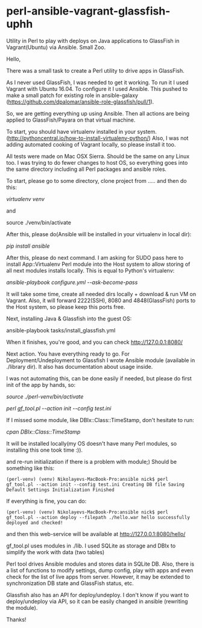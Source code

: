 # perl-ansible-vagrant-glassfish-uphh
Utility in Perl to play with deploys on Java applications to GlassFish in Vagrant(Ubuntu) via Ansible. Small Zoo.

Hello,

There was a small task to create a Perl utility to drive apps in GlassFish.

As I never used GlassFish, I was needed to get it working. To run it I used Vagrant with Ubuntu 16.04. To configure it I used Ansible. This pushed to make a small patch for existing role in ansible-galaxy (https://github.com/dpalomar/ansible-role-glassfish/pull/1). 

So, we are getting everything up using Ansible.
Then all actions are being applied to GlassFish/Payara on that virtual machine.

To start, you should have virtualenv installed in your system. (http://pythoncentral.io/how-to-install-virtualenv-python/)
Also, I was not adding automated cooking of Vagrant locally, so please install it too.

All tests were made on Mac OSX Sierra. Should be the same on any Linux too. 
I was trying to do fewer changes to host OS, so everything goes into the same directory including all Perl packages and ansible roles.

To start, please go to some directory, clone project from ..... and then do this:

*virtualenv venv*

and

source ./venv/bin/activate

After this, please do(Ansible will be installed in your virtualenv in local dir):

*pip install ansible*

After this, please do next command. I am asking for SUDO pass here to install App::Virtualenv Perl module into the Host system to allow storing of all next modules installs locally. This is equal to Python's virtualenv:

*ansible-playbook configure.yml --ask-become-pass*

It will take some time, create all needed dirs locally + download & run VM on Vagrant. Also, it will forward 2222(SSH), 8080 and 4848(GlassFish) ports to the Host system, so please keep this ports free.

Next, installing Java & Glassfish into the guest OS:

ansible-playbook tasks/install_glassfish.yml

When it finishes, you're good, and you can check http://127.0.0.1:8080/

Next action. You have everything ready to go. For Deployment/Undeployment to Glassfish I wrote Ansible module (available in ./library dir). It also has documentation about usage inside.

I was not automating this, can be done easily if needed, but please do first init of the app by hands, so:

*source ./perl-venv/bin/activate*

*perl gf_tool.pl --action init --config test.ini*

If I missed some module, like DBIx::Class::TimeStamp, don't hesitate to run:

*cpan DBIx::Class::TimeStamp*

It will be installed locally(my OS doesn't have many Perl modules, so installing this one took time :)).

and re-run initialization if there is a problem with module;)
Should be something like this:

`(perl-venv) (venv) Nikolayevs-MacBook-Pro:ansible nick$ perl gf_tool.pl --action init --config test.ini
Creating DB file
Saving Default Settings
Initialization Finished`


If everything is fine, you can do:

`(perl-venv) (venv) Nikolayevs-MacBook-Pro:ansible nick$ perl gf_tool.pl --action deploy --filepath ./hello.war
hello successfully deployed and checked!`

and then this web-service will be available at http://127.0.0.1:8080/hello/


gf_tool.pl uses modules in ./lib. I used SQLite as storage and DBIx to simplify the work with data (two tables)


Perl tool drives Ansible modules and stores data in SQLite DB. Also, there is a list of functions to modify settings, dump config, play with apps and even check for the list of live apps from server. However, it may be extended to synchronization DB state and GlassFish status, etc.

Glassfish also has an API for deploy/undeploy. I don't know if you want to deploy/undeploy via API, so it can be easily changed in ansible (rewriting the module).

Thanks!


